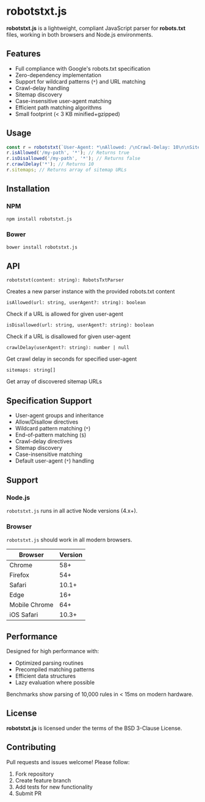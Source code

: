 # robotstxt.js

**robotstxt.js** is a lightweight, compliant JavaScript parser for **robots.txt** files, working in both browsers and Node.js environments.

## Features
- Full compliance with Google's robots.txt specification
- Zero-dependency implementation
- Support for wildcard patterns (`*`) and URL matching
- Crawl-delay handling
- Sitemap discovery
- Case-insensitive user-agent matching
- Efficient path matching algorithms
- Small footprint (< 3 KB minified+gzipped)

## Usage
```javascript
const r = robotstxt(`User-Agent: *\nAllowed: /\nCrawl-Delay: 10\n\nSitemap: https://mywebsite.com/sitemap.xml`); // Returns RobotsTxtParser
r.isAllowed('/my-path', '*'); // Returns true
r.isDisallowed('/my-path', '*'); // Returns false
r.crawlDelay('*'); // Returns 10
r.sitemaps; // Returns array of sitemap URLs
```

## Installation

### NPM
```bash
npm install robotstxt.js
```

### Bower
```bash
bower install robotstxt.js
```

## API

`robotstxt(content: string): RobotsTxtParser`

Creates a new parser instance with the provided robots.txt content

`isAllowed(url: string, userAgent?: string): boolean`

Check if a URL is allowed for given user-agent

`isDisallowed(url: string, userAgent?: string): boolean`

Check if a URL is disallowed for given user-agent

`crawlDelay(userAgent?: string): number | null`

Get crawl delay in seconds for specified user-agent

`sitemaps: string[]`

Get array of discovered sitemap URLs

## Specification Support

* User-agent groups and inheritance
* Allow/Disallow directives
* Wildcard pattern matching (`*`)
* End-of-pattern matching (`$`)
* Crawl-delay directives
* Sitemap discovery
* Case-insensitive matching
* Default user-agent (`*`) handling

## Support

### Node.js

`robotstxt.js` runs in all active Node versions (4.x+).

### Browser

`robotstxt.js` should work in all modern browsers.

| Browser       | Version |
|---------------|---------|
| Chrome        | 58+     |
| Firefox       | 54+     |
| Safari        | 10.1+   |
| Edge          | 16+     |
| Mobile Chrome | 64+     |
| iOS Safari    | 10.3+   |

## Performance

Designed for high performance with:

- Optimized parsing routines
- Precompiled matching patterns
- Efficient data structures
- Lazy evaluation where possible

Benchmarks show parsing of 10,000 rules in < 15ms on modern hardware.

## License

**robotstxt.js** is licensed under the terms of the BSD 3-Clause License.

## Contributing

Pull requests and issues welcome! Please follow:

1. Fork repository
2. Create feature branch
3. Add tests for new functionality
4. Submit PR

